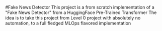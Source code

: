 #Fake News Detector
This project is a from scratch implementation of a "Fake News Detector" from a HuggingFace Pre-Trained Transformer
The idea is to take this project from Level 0 project with absolutely no automation, to a full fledged MLOps flavored 
implementation
